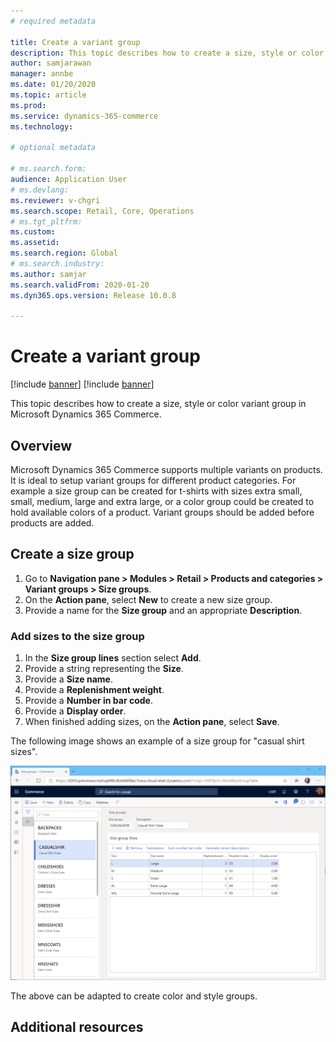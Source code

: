 ```yaml
---
# required metadata

title: Create a variant group
description: This topic describes how to create a size, style or color variant group in Microsoft Dynamics 365 Commerce.
author: samjarawan
manager: annbe
ms.date: 01/20/2020
ms.topic: article
ms.prod: 
ms.service: dynamics-365-commerce
ms.technology: 

# optional metadata

# ms.search.form: 
audience: Application User
# ms.devlang: 
ms.reviewer: v-chgri
ms.search.scope: Retail, Core, Operations
# ms.tgt_pltfrm: 
ms.custom: 
ms.assetid: 
ms.search.region: Global
# ms.search.industry: 
ms.author: samjar
ms.search.validFrom: 2020-01-20
ms.dyn365.ops.version: Release 10.0.8

---
```

# Create a variant group

[!include [banner](../includes/preview-banner.md)]
[!include [banner](../includes/banner.md)]

This topic describes how to create a size, style or color variant group in Microsoft Dynamics 365 Commerce.

## Overview

Microsoft Dynamics 365 Commerce supports multiple variants on products.  It is ideal to setup variant groups for different product categories.  For example a size group can be created for t-shirts with sizes extra small, small, medium, large and extra large, or a color group could be created to hold available colors of a product.  Variant groups should be added before products are added.

## Create a size group

1. Go to **Navigation pane \> Modules \> Retail \> Products and categories \> Variant groups \> Size groups**.
1. On the **Action pane**, select **New** to create a new size group.
1. Provide a name for the **Size group** and an appropriate **Description**.

### Add sizes to the size group
1. In the **Size group lines** section select **Add**.
1. Provide a string representing the **Size**.
1. Provide a **Size name**.
1. Provide a **Replenishment weight**.
1. Provide a **Number in bar code**.
1. Provide a **Display order**.
1. When finished adding sizes, on the **Action pane**, select **Save**.

The following image shows an example of a size group for "casual shirt sizes".

![Create size group](media/create-variant-group.png)

The above can be adapted to create color and style groups.

## Additional resources

